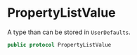 # PropertyListValue

A type than can be stored in `UserDefaults`.

``` swift
public protocol PropertyListValue
```
